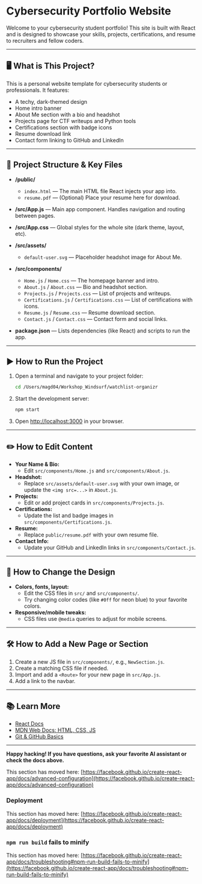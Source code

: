 # Cybersecurity Portfolio Website

Welcome to your cybersecurity student portfolio! This site is built with React and is designed to showcase your skills, projects, certifications, and resume to recruiters and fellow coders.

---

## 🖥️ What is This Project?
This is a personal website template for cybersecurity students or professionals. It features:
- A techy, dark-themed design
- Home intro banner
- About Me section with a bio and headshot
- Projects page for CTF writeups and Python tools
- Certifications section with badge icons
- Resume download link
- Contact form linking to GitHub and LinkedIn

---

## 📁 Project Structure & Key Files

- **/public/**
  - `index.html` — The main HTML file React injects your app into.
  - `resume.pdf` — (Optional) Place your resume here for download.

- **/src/App.js** — Main app component. Handles navigation and routing between pages.
- **/src/App.css** — Global styles for the whole site (dark theme, layout, etc).
- **/src/assets/**
  - `default-user.svg` — Placeholder headshot image for About Me.
- **/src/components/**
  - `Home.js` / `Home.css` — The homepage banner and intro.
  - `About.js` / `About.css` — Bio and headshot section.
  - `Projects.js` / `Projects.css` — List of projects and writeups.
  - `Certifications.js` / `Certifications.css` — List of certifications with icons.
  - `Resume.js` / `Resume.css` — Resume download section.
  - `Contact.js` / `Contact.css` — Contact form and social links.

- **package.json** — Lists dependencies (like React) and scripts to run the app.

---

## ▶️ How to Run the Project
1. Open a terminal and navigate to your project folder:
   ```sh
   cd /Users/magd04/Workshop_Windsurf/watchlist-organizr
   ```
2. Start the development server:
   ```sh
   npm start
   ```
3. Open [http://localhost:3000](http://localhost:3000) in your browser.

---

## ✏️ How to Edit Content

- **Your Name & Bio:**
  - Edit `src/components/Home.js` and `src/components/About.js`.
- **Headshot:**
  - Replace `src/assets/default-user.svg` with your own image, or update the `<img src=...>` in `About.js`.
- **Projects:**
  - Edit or add project cards in `src/components/Projects.js`.
- **Certifications:**
  - Update the list and badge images in `src/components/Certifications.js`.
- **Resume:**
  - Replace `public/resume.pdf` with your own resume file.
- **Contact Info:**
  - Update your GitHub and LinkedIn links in `src/components/Contact.js`.

---

## 🎨 How to Change the Design
- **Colors, fonts, layout:**
  - Edit the CSS files in `src/` and `src/components/`.
  - Try changing color codes (like `#0ff` for neon blue) to your favorite colors.
- **Responsive/mobile tweaks:**
  - CSS files use `@media` queries to adjust for mobile screens.

---

## 🛠️ How to Add a New Page or Section
1. Create a new JS file in `src/components/`, e.g., `NewSection.js`.
2. Create a matching CSS file if needed.
3. Import and add a `<Route>` for your new page in `src/App.js`.
4. Add a link to the navbar.

---

## 📚 Learn More
- [React Docs](https://react.dev/learn)
- [MDN Web Docs: HTML, CSS, JS](https://developer.mozilla.org/)
- [Git & GitHub Basics](https://guides.github.com/activities/hello-world/)

---

**Happy hacking! If you have questions, ask your favorite AI assistant or check the docs above.**


This section has moved here: [https://facebook.github.io/create-react-app/docs/advanced-configuration](https://facebook.github.io/create-react-app/docs/advanced-configuration)

### Deployment

This section has moved here: [https://facebook.github.io/create-react-app/docs/deployment](https://facebook.github.io/create-react-app/docs/deployment)

### `npm run build` fails to minify

This section has moved here: [https://facebook.github.io/create-react-app/docs/troubleshooting#npm-run-build-fails-to-minify](https://facebook.github.io/create-react-app/docs/troubleshooting#npm-run-build-fails-to-minify)
